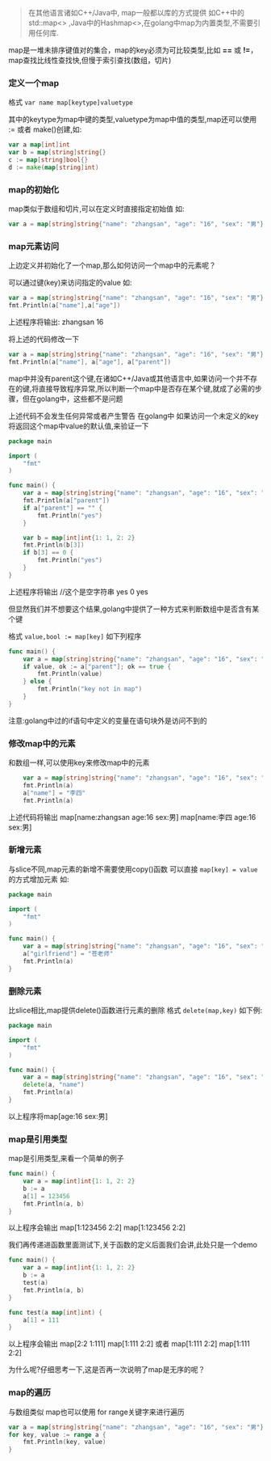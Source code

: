 > 在其他语言诸如C++/Java中, map一般都以库的方式提供 如C++中的 std::map<> ,Java中的Hashmap<>,在golang中map为内置类型,不需要引用任何库.

map是一堆未排序键值对的集合，map的key必须为可比较类型,比如 **==** 或 **!=**，map查找比线性查找快,但慢于索引查找(数组，切片)

### 定义一个map
格式  `var name map[keytype]valuetype`

其中的keytype为map中键的类型,valuetype为map中值的类型,map还可以使用 := 或者 make()创建,如:

```go
var a map[int]int
var b = map[string]string{}
c := map[string]bool{}
d := make(map[string]int)
```

###  map的初始化
map类似于数组和切片,可以在定义时直接指定初始值 如:

```go
var a = map[string]string{"name": "zhangsan", "age": "16", "sex": "男"}
```

### map元素访问
上边定义并初始化了一个map,那么如何访问一个map中的元素呢？

可以通过键(key)来访问指定的value 如:
```go
var a = map[string]string{"name": "zhangsan", "age": "16", "sex": "男"}
fmt.Println(a["name"],a["age"])
```
上述程序将输出: zhangsan 16



将上述的代码修改一下
```go
var a = map[string]string{"name": "zhangsan", "age": "16", "sex": "男"}
fmt.Println(a["name"], a["age"], a["parent"])
```
map中并没有parent这个键,在诸如C++/Java或其他语言中,如果访问一个并不存在的键,将直接导致程序异常,所以判断一个map中是否存在某个键,就成了必需的步骤，但在golang中，这些都不是问题

上述代码不会发生任何异常或者产生警告
在golang中 如果访问一个未定义的key 将返回这个map中value的默认值,来验证一下

```go
package main

import (
	"fmt"
)

func main() {
	var a = map[string]string{"name": "zhangsan", "age": "16", "sex": "男"}
	fmt.Println(a["parent"])
	if a["parent"] == "" {
		fmt.Println("yes")
	}

	var b = map[int]int{1: 1, 2: 2}
	fmt.Println(b[3])
	if b[3] == 0 {
		fmt.Println("yes")
	}
}
```
上述程序将输出
//这个是空字符串
yes
0
yes

但显然我们并不想要这个结果,golang中提供了一种方式来判断数组中是否含有某个键

格式 `value,bool := map[key]` 如下列程序
```go
func main() {
	var a = map[string]string{"name": "zhangsan", "age": "16", "sex": "男"}
	if value, ok := a["parent"]; ok == true {
		fmt.Println(value)
	} else {
		fmt.Println("key not in map")
	}
}
```
注意:golang中过的if语句中定义的变量在语句块外是访问不到的


### 修改map中的元素
和数组一样,可以使用key来修改map中的元素

```go
	var a = map[string]string{"name": "zhangsan", "age": "16", "sex": "男"}
	fmt.Println(a)
	a["name"] = "李四"
	fmt.Println(a)
```
上述代码将输出
map[name:zhangsan age:16 sex:男]
map[name:李四 age:16 sex:男]

### 新增元素
与slice不同,map元素的新增不需要使用copy()函数 可以直接  `map[key] = value` 的方式增加元素 如:

```go
package main

import (
	"fmt"
)

func main() {
	var a = map[string]string{"name": "zhangsan", "age": "16", "sex": "男"}
	a["girlfriend"] = "苍老师"
	fmt.Println(a)
}
```

### 删除元素
比slice相比,map提供delete()函数进行元素的删除
格式 `delete(map,key)`  如下例:

```go
package main

import (
	"fmt"
)

func main() {
	var a = map[string]string{"name": "zhangsan", "age": "16", "sex": "男"}
	delete(a, "name")
	fmt.Println(a)
}
```
以上程序将map[age:16 sex:男]

### map是引用类型

map是引用类型,来看一个简单的例子
```go
func main() {
	var a = map[int]int{1: 1, 2: 2}
	b := a
	a[1] = 123456
	fmt.Println(a, b)
}
```
以上程序会输出 map[1:123456 2:2] map[1:123456 2:2]

我们再传递进函数里面测试下,关于函数的定义后面我们会讲,此处只是一个demo

```go
func main() {
	var a = map[int]int{1: 1, 2: 2}
	b := a
	test(a)
	fmt.Println(a, b)
}

func test(a map[int]int) {
	a[1] = 111
}
```
以上程序会输出 map[2:2 1:111] map[1:111 2:2] 或者 map[1:111 2:2] map[1:111 2:2]

为什么呢?仔细思考一下,这是否再一次说明了map是无序的呢？

### map的遍历
与数组类似  map也可以使用 for  range关键字来进行遍历

```go
var a = map[string]string{"name": "zhangsan", "age": "16", "sex": "男"}
for key, value := range a {
	fmt.Println(key, value)
}
```
